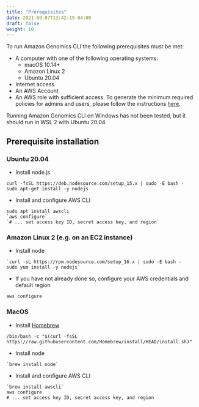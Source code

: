 ```yaml
---
title: "Prerequisites"
date: 2021-09-07T13:42:19-04:00
draft: false
weight: 10
---
```


To run Amazon Genomics CLI the following prerequisites must be met:

* A computer with one of the following operating systems:
  * macOS 10.14+
  * Amazon Linux 2
  * Ubuntu 20.04
* Internet access
* An AWS Account
* An AWS role with sufficient access. To generate the minimum required policies for admins and users, please follow the instructions [here](https://github.com/aws/amazon-genomics-cli/tree/main/extras/agc-minimal-permissions).

Running Amazon Genomics CLI on Windows has not been tested, but it should run in WSL 2 with Ubuntu 20.04

## Prerequisite installation

### Ubuntu 20.04

* Install node.js

```
curl -fsSL https://deb.nodesource.com/setup_15.x | sudo -E bash -
sudo apt-get install -y nodejs
```

* Install and configure AWS CLI

```
sudo apt install awscli
`aws configure`
`# ... set access key ID, secret access key, and region`
```

### Amazon Linux 2 (e.g. on an EC2 instance)

* Install node

```
`curl -sL https://rpm.nodesource.com/setup_16.x | sudo -E bash -
sudo yum install -y nodejs`
```

* If you have not already done so, configure your AWS credentials and default region

```
aws configure
```

### MacOS

* Install [Homebrew](https://brew.sh/)

```
/bin/bash -c "$(curl -fsSL https://raw.githubusercontent.com/Homebrew/install/HEAD/install.sh)"
```

* Install node

```
`brew install node`
```

* Install and configure AWS CLI

```
`brew install awscli`
aws configure
# ... set access key ID, secret access key, and region
```
